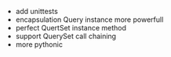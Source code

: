 - add unittests
- encapsulation Query instance more powerfull
- perfect QuertSet instance method
- support QuerySet call chaining
- more pythonic

